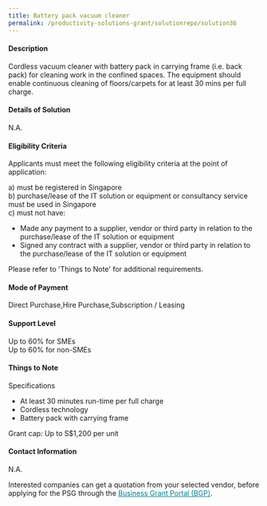 ```yaml
---
title: Battery pack vacuum cleaner
permalink: /productivity-solutions-grant/solutionrepo/solution36
---
```


#### Description

Cordless vacuum cleaner with battery pack in carrying frame (i.e. back pack) for cleaning work in the confined spaces. The equipment should enable continuous cleaning of floors/carpets for at least 30 mins per full charge.

#### Details of Solution

N.A.

#### Eligibility Criteria

Applicants must meet the following eligibility criteria at the point of application:

a) must be registered in Singapore <br>
b) purchase/lease of the IT solution or equipment or consultancy service must be used in Singapore <br>
c) must not have:
- Made any payment to a supplier, vendor or third party in relation to the purchase/lease of the IT solution or equipment
- Signed any contract with a supplier, vendor or third party in relation to the purchase/lease of the IT solution or equipment

Please refer to 'Things to Note' for additional requirements.

#### Mode of Payment
Direct Purchase,Hire Purchase,Subscription / Leasing

#### Support Level
Up to 60% for SMEs <br>
Up to 60% for non-SMEs

#### Things to Note
Specifications
- At least 30 minutes run-time per full charge
- Cordless technology
- Battery pack with carrying frame

Grant cap: Up to S$1,200 per unit

#### Contact Information
N.A.

Interested companies can get a quotation from your selected vendor, before applying for the PSG through the <a target='_blank' style='color:#037e8a' href='https://www.businessgrants.gov.sg/'>Business Grant Portal (BGP)</a>.
